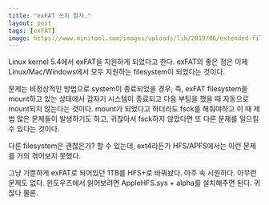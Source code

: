 ```yaml
---
title: "exFAT 쓰지 말자."
layout: post
tags: [exFAT]
image: https://www.minitool.com/images/uploads/lib/2019/06/extended-file-allocation-table/extended-file-allocation-table-1.png
---
```


Linux kernel 5.4에서 exFAT을 지원하게 되었다고 한다. exFAT의 좋은 점은 이제 Linux/Mac/Windows에서 모두 지원하는 filesystem이 되었다는 것이다.

문제는 비정상적인 방법으로 system이 종료되었을 경우, 즉, exFAT filesystem을 mount하고 있는 상태에서 갑자기 시스템이 종료되고 다음 부팅을 했을 때 자동으로 mount되지 않는다는 것이다. mount가 되었다고 하더라도 fsck를 해줘야하고 이 때 제법 많은 문제들이 발생하기도 하고, 귀찮아서 fsck하지 않았다면 또 다른 문제를 일으킬 수 있다는 것이다.

다른 filesystem은 괜찮은가? 할 수 있는데, ext4라든가 HFS/APFS에서는 이런 문제를 거의 겪어보지 못했다.

그냥 가뿐하게 exFAT로 되어있던 1TB를 HFS+로 바꿔놨다. 아주 속 시원하다. 아무런 문제도 없다. 윈도우즈에서 읽어보려면 AppleHFS.sys + alpha를 설치해주면 된다. 귀찮다 물론.
